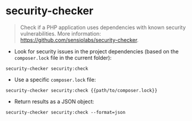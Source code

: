 # security-checker

> Check if a PHP application uses dependencies with known security vulnerabilities.
> More information: <https://github.com/sensiolabs/security-checker>.

- Look for security issues in the project dependencies (based on the `composer.lock` file in the current folder):

`security-checker security:check`

- Use a specific `composer.lock` file:

`security-checker security:check {{path/to/composer.lock}}`

- Return results as a JSON object:

`security-checker security:check --format=json`
